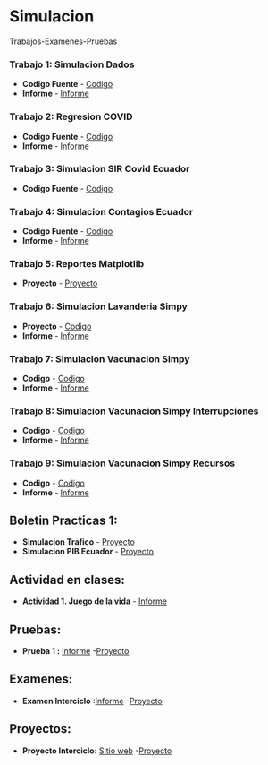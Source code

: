 # Simulacion
Trabajos-Examenes-Pruebas
### Trabajo 1: Simulacion Dados 

* **Codigo Fuente** - [Codigo](https://github.com/vazquezjav/Simulacion/blob/main/Frecuencia-dados/Frecuencias.py)
* **Informe** - [Informe](https://github.com/vazquezjav/Simulacion/blob/main/Frecuencia-dados/Informe-Frecuencia-Dados.pdf)

### Trabajo 2: Regresion COVID
* **Codigo Fuente** - [Codigo](https://github.com/vazquezjav/Simulacion/blob/main/Regresion%20Covid/RegresionCovid.ipynb)
* **Informe** - [Informe](https://github.com/vazquezjav/Simulacion/blob/main/Regresion%20Covid/Informe_RegresionCovid.pdf)

### Trabajo 3: Simulacion SIR Covid Ecuador
* **Codigo Fuente** - [Codigo](https://github.com/vazquezjav/Simulacion/blob/main/Simulacion-SIR-Ecuador/SimulacionContagiosCovid-SIR.ipynb)

### Trabajo 4: Simulacion Contagios Ecuador
* **Codigo Fuente** - [Codigo](https://github.com/vazquezjav/Simulacion/blob/main/SimulacionContagiosCovid/SimulacionContagiosCovid-SIR.ipynb)
* **Informe** - [Informe](https://github.com/vazquezjav/Simulacion/blob/main/SimulacionContagiosCovid/Informe_SimulacionContagios.pdf)

### Trabajo 5: Reportes Matplotlib
* **Proyecto** - [Proyecto](https://github.com/vazquezjav/Simulacion/tree/main/Fifa)

### Trabajo 6: Simulacion Lavanderia Simpy
* **Proyecto** - [Codigo](https://github.com/vazquezjav/Simulacion/blob/main/Simulacion-Lavanderia-Simpy/Introduccion_Simpy-Lavanderia.ipynb)
* **Informe** - [Informe](https://github.com/vazquezjav/Simulacion/blob/main/Simulacion-Lavanderia-Simpy/Informe_Carwash.pdf)

### Trabajo 7: Simulacion Vacunacion Simpy
* **Codigo** - [Codigo](https://github.com/vazquezjav/Simulacion/blob/main/Simpy-Vacunacion/Simpy_Vacunacion.ipynb)
* **Informe** - [Informe](https://github.com/vazquezjav/Simulacion/blob/main/Simpy-Vacunacion/Simpy_Vacunacion.pdf)

### Trabajo 8: Simulacion Vacunacion Simpy Interrupciones
* **Codigo** - [Codigo](https://github.com/vazquezjav/Simulacion/blob/main/Simpy%20Interrupciones/Vacunacion_Interrupciones.ipynb)
* **Informe** - [Informe](https://github.com/vazquezjav/Simulacion/blob/main/Simpy%20Interrupciones/Vacunacion_Interrupciones.pdf)

### Trabajo 9: Simulacion Vacunacion Simpy Recursos
* **Codigo** - [Codigo](https://github.com/vazquezjav/Simulacion/blob/main/Simpy%20Vacunacion%20Recursos/Vacunacion%20Recursos.ipynb)
* **Informe** - [Informe](https://github.com/vazquezjav/Simulacion/blob/main/Simpy%20Vacunacion%20Recursos/Vacunacion%20Recursos.pdf)

## Boletin Practicas 1:
* **Simulacion Trafico** - [Proyecto](https://github.com/vazquezjav/Simulacion/tree/main/Simulacion-Trafico)
* **Simulacion PIB Ecuador** - [Proyecto](https://github.com/vazquezjav/Simulacion/tree/main/Simulacion-PIB)

## Actividad en clases: 
* **Actividad 1. Juego de la vida** - [Informe](https://github.com/vazquezjav/Simulacion/blob/main/Actividades-Clase/Tarea-1-Juego-de-la-vida/Tarea_clase_Juego-Vida.pdf)

## Pruebas:
* **Prueba 1 :** [Informe](https://github.com/vazquezjav/Simulacion/blob/main/Pruebas/Prueba_1/Informe/Prueba_Javier_Vazquez.pdf) -[Proyecto](https://github.com/vazquezjav/Simulacion/tree/main/Pruebas/Prueba_1)

## Examenes:
* **Examen Interciclo** :[Informe](https://github.com/vazquezjav/Simulacion/blob/main/Examenes/Examen-Interciclo/Informe-Final.pdf) -[Proyecto](https://github.com/vazquezjav/Simulacion/tree/main/Examenes/Examen-Interciclo)

## Proyectos:
* **Proyecto Interciclo:** [Sitio web](http://60c0d044bdcee.site123.me/) -[Proyecto](https://github.com/vazquezjav/Simulacion/tree/main/Proyectos/Proyecto_Interciclo/recursos/Promodel)
